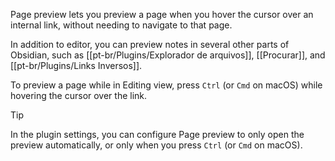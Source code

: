 Page preview lets you preview a page when you hover the cursor over an internal link, without needing to navigate to that page.

In addition to editor, you can preview notes in several other parts of Obsidian, such as [[pt-br/Plugins/Explorador de arquivos]], [[Procurar]], and [[pt-br/Plugins/Links Inversos]].

To preview a page while in Editing view, press `Ctrl` (or `Cmd` on macOS) while hovering the cursor over the link.

> [!tip]
> In the plugin settings, you can configure Page preview to only open the preview automatically, or only when you press `Ctrl` (or `Cmd` on macOS).
